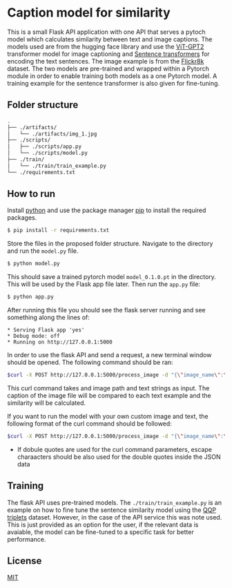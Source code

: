 # Caption model for similarity

This is a small Flask API application with one API that serves a pytoch model which calculates similarity between text and image captions.
The models used are from the hugging face library and use the [ViT-GPT2](https://huggingface.co/nlpconnect/vit-gpt2-image-captioning) transformer model for image captioning and [Sentence transformers](https://www.sbert.net/) 
for encoding the text sentences.
The image example is from the [Flickr8k](https://www.kaggle.com/datasets/hsankesara/flickr-image-dataset) dataset.
The two models are pre-trained and wrapped within a Pytorch module in order to enable training both models as a one Pytorch model.
A training example for the sentence transformer is also given for fine-tuning.

## Folder structure

```bash
.
├── ./artifacts/
│   └── ./artifacts/img_1.jpg
├── ./scripts/
│   ├── ./scripts/app.py
│   └── ./scripts/model.py
├── ./train/
│   └── ./train/train_example.py
└── ./requirements.txt
```

## How to run

Install [python](https://www.python.org/downloads/) and use the package manager [pip](https://pip.pypa.io/en/stable/) to install the required packages.

```bash
$ pip install -r requirements.txt
```
Store the files in the proposed folder structure.
Navigate to the directory and run the ```model.py``` file.

```bash
$ python model.py
```
This should save a trained pytorch model ```model_0.1.0.pt``` in the directory. This will be used by the Flask app file later.
Then run the ```app.py``` file:

```bash
$ python app.py
```
After running this file you should see the flask server running
and see something along the lines of:
```
* Serving Flask app 'yes'
* Debug mode: off
* Running on http://127.0.0.1:5000
```
In order to use the flask API and send a request, a new terminal window should be opened.
The following command should be ran:

```bash
$curl -X POST http://127.0.0.1:5000/process_image -d "{\"image_name\":\"img_1.jpg\",\"text\":\"Car driving outside,A girl playing tennis,The dog running\"}" -H "Content-Type: application/json"
```

This curl command takes and image path and text strings as input.
The caption of the image file will be compared to each text example and the similarity will be calculated.

If you want to run the model with your own custom image and text, the following format of the curl command should be followed:

```bash
$curl -X POST http://127.0.0.1:5000/process_image -d "{\"image_name\":\"<path_to_image_file>\",\"text\":\"<Example text 1>,<Example text 2>,<Example text 3>\"}" -H "Content-Type: application/json"
```

* If dobule quotes are used for the curl command parameters, escape charaacters should be also used for the double quotes inside the JSON data


## Training

The flask API uses pre-trained models. The ```./train/train_example.py``` is an example on how to fine tune the sentence similarity model using the [QQP triplets](https://huggingface.co/datasets/embedding-data/QQP_triplets) dataset. However, in the case of the API service this was note used. This is just provided as an option for the user, if the relevant data is avaiable, the model can be fine-tuned to a specific task for better performance.


## License

[MIT](https://choosealicense.com/licenses/mit/)
